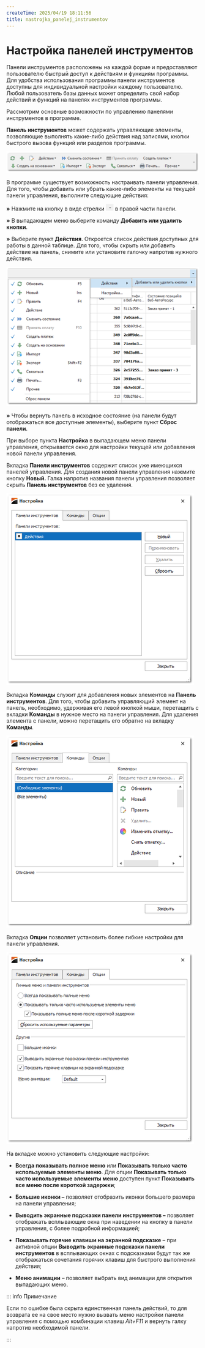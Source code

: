 ```yaml
---
createTime: 2025/04/19 18:11:56
title: nastrojka_panelej_instrumentov
---
```

# Настройка панелей инструментов

Панели инструментов расположены на каждой форме и предоставляют пользователю быстрый доступ к действиям и функциям программы. Для удобства использования программы панели инструментов доступны для индивидуальной настройки каждому пользователю. Любой пользователь базы данных может определить свой набор действий и функций на панелях инструментов программы.

Рассмотрим основные возможности по управлению панелями инструментов в программе.

**Панель инструментов** может содержать управляющие элементы, позволяющие выполнять какие-либо действия над записями, кнопки быстрого вызова функций или разделов программы.

![](../../../assets/guide/Aspose.Words.6f13226c-9016-4dda-be57-653ed66d987a.130.png)

В программе существует возможность настраивать панели управления. Для того, чтобы добавить или убрать какие-либо элементы на текущей панели управления, выполните следующие действия:

**»** Нажмите на кнопку в виде стрелки ![](../../../assets/guide/Aspose.Words.6f13226c-9016-4dda-be57-653ed66d987a.131.png) в правой части панели.

**»** В выпадающем меню выберите команду **Добавить или удалить кнопки**.

**»** Выберите пункт **Действия**. Откроется список действия доступных для работы в данной таблице. Для того, чтобы скрыть или добавить действие на панель, снимите или установите галочку напротив нужного действия.

![](../../../assets/guide/Aspose.Words.6f13226c-9016-4dda-be57-653ed66d987a.132.png)

**»** Чтобы вернуть панель в исходное состояние (на панели будут отображаться все доступные элементы), выберите пункт **Сброс панели**.

При выборе пункта **Настройка** в выпадающем меню панели управления, открывается окно для настройки текущей или добавления новой панели управления.

Вкладка **Панели инструментов** содержит список уже имеющихся панелей управления. Для создания новой панели управления нажмите кнопку **Новый.** Галка напротив названия панели управления позволяет скрыть **Панель инструментов** без ее удаления.

![](../../../assets/guide/Aspose.Words.6f13226c-9016-4dda-be57-653ed66d987a.133.png)

Вкладка **Команды** служит для добавления новых элементов на **Панель инструментов**. Для того, чтобы добавить управляющий элемент на панель, необходимо, удерживая его левой кнопкой мыши, перетащить с вкладки **Команды** в нужное место на панели управления. Для удаления элемента с панели, можно перетащить его обратно на вкладку **Команды**.



![](../../../assets/guide/Aspose.Words.6f13226c-9016-4dda-be57-653ed66d987a.134.png)

Вкладка **Опции** позволяет установить более гибкие настройки для панели управления.

![](../../../assets/guide/Aspose.Words.6f13226c-9016-4dda-be57-653ed66d987a.135.png)

На вкладке можно установить следующие настройки:

- **Всегда показывать полное меню** или **Показывать только часто используемые элементы меню**. Для опции **Показывать только часто используемые элементы меню** доступен пункт **Показывать все меню после короткой задержки**;

- **Большие иконки –** позволяет отобразить иконки большего размера на панели управления;

- **Выводить экранные подсказки панели инструментов –** позволяет отображать всплывающие окна при наведении на кнопку в панели управления, с более подробной информацией;

- **Показывать горячие клавиши на экранной подсказке** – при активной опции **Выводить экранные подсказки панели инструментов** в всплывающих окнах с подсказками будут так же отображаться сочетания горячих клавиш для быстрого выполнения действия;

- **Меню анимации** – позволяет выбрать вид анимации для открытия выпадающих меню.

::: info Примечание

Если по ошибке была скрыта единственная панель действий, то для возврата ее на свое место нужно вызвать меню настройки панели управления с помощью комбинации клавиш *Alt+F11* и вернуть галку напротив необходимой панели.

:::